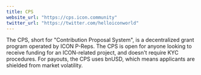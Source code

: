 ```yaml
---
title: CPS
website_url: "https://cps.icon.community"
twitter_url: "https://twitter.com/helloiconworld"
---
```


The CPS, short for "Contribution Proposal System", is a decentralized grant program operated by ICON P-Reps. The CPS is open for anyone looking to receive funding for an ICON-related project, and doesn't require KYC procedures. For payouts, the CPS uses bnUSD, which means applicants are shielded from market volatility.
